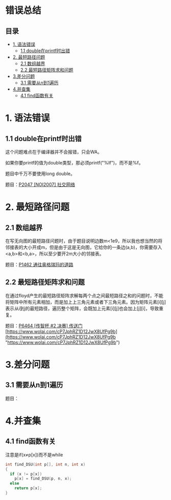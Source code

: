 # 错误总结

## 目录

- [1. 语法错误](#1-语法错误)
  - [1.1 double在printf时出错](#11-double在printf时出错)
- [2. 最短路径问题](#2-最短路径问题)
  - [2.1 数组越界](#21-数组越界)
  - [2.2 最短路径矩阵求和问题](#22-最短路径矩阵求和问题)
- [3.差分问题](#3差分问题)
  - [3.1 需要从n到1遍历](#31-需要从n到1遍历)
- [4.并查集](#4并查集)
  - [4.1 find函数有关](#41-find函数有关)

# 1. 语法错误

## 1.1 double在printf时出错

这个问题难点在于编译器并不会报错，只会WA。

如果你要printf的值为double类型，那必须printf("%lf")，而不是%f。

题目中千万不要使用long double。

题目：[P2047 \[NOI2007\] 社交网络](<../练习题：/洛谷/搜索与图论/3. 最短路径/P2047 \[NOI2007] 社交网络/P2047 \[NOI2007] 社交网络.md> "P2047 \[NOI2007] 社交网络")

# 2. 最短路径问题

## 2.1 数组越界

在写无向图的最短路径问题时，由于题目说明边数m<1e9，所以我也想当然的将邻接表的大小开成m，但是由于这是无向图，它给你的一条边(a,b)，你需要存入\<a,b>和\<b,a>，所以至少要开2m大小的邻接表。

题目：[P1462 通往奥格瑞玛的道路](<../练习题：/洛谷/搜索与图论/3. 最短路径/P1462 通往奥格瑞玛的道路/P1462 通往奥格瑞玛的道路.md> "P1462 通往奥格瑞玛的道路")

## 2.2 最短路径矩阵求和问题

在通过floyd产生的最短路径矩阵求解每两个点之间最短路径之和的问题时，不能将矩阵中所有元素相加，而是加上上三角元素或者下三角元素。因为矩阵元素\[i]\[j]表示从i到j的最短路径，遍历整个矩阵，会既加上元素\[i]\[j]也会加上\[j]\[i]，导致重复。

题目：[P6464 \[传智杯 #2 决赛\] 传送门](<P6464 \[传智杯 > "P6464 \[传智杯 #2 决赛] 传送门")[https://www.wolai.com/cP7JphRZ1D12JwX8UfPg9b](https://www.wolai.com/cP7JphRZ1D12JwX8UfPg9b "https://www.wolai.com/cP7JphRZ1D12JwX8UfPg9b")

# 3.差分问题

## 3.1 需要从n到1遍历

题目：

# 4.并查集

## 4.1 find函数有关

注意是if(x≠p\[x])而不是while

```c++
int find_DSU(int p[], int n, int x)
{
  if (x != p[x])
    p[x] = find_DSU(p, n, x);
  else
    return p[x];
}
```
